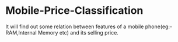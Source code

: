 # Mobile-Price-Classification
It will  find out some relation between features of a mobile phone(eg:- RAM,Internal Memory etc) and its selling price.
